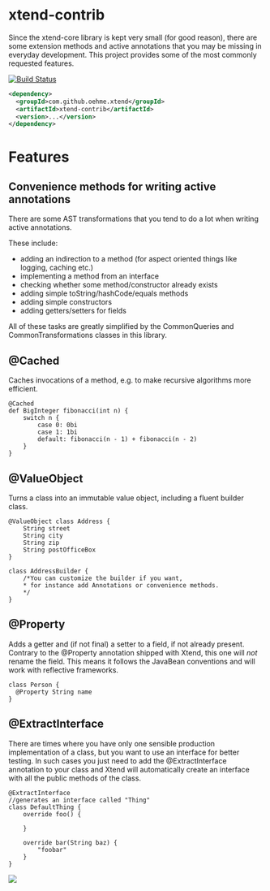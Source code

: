 xtend-contrib
=================

Since the xtend-core library is kept very small (for good reason), there are some extension methods and active annotations that you may be missing in everyday development. This project provides some of the most commonly requested features.

[![Build Status](https://oehme.ci.cloudbees.com/job/xtend-contrib/badge/icon)](https://oehme.ci.cloudbees.com/job/xtend-contrib/)
```xml
<dependency>
  <groupId>com.github.oehme.xtend</groupId>
  <artifactId>xtend-contrib</artifactId>
  <version>...</version>
</dependency>
```
Features
========

Convenience methods for writing active annotations
--------------------------------------------------

There are some AST transformations that you tend to do a lot when writing active annotations.

These include:
 - adding an indirection to a method (for aspect oriented things like logging, caching etc.)
 - implementing a method from an interface
 - checking whether some method/constructor already exists
 - adding simple toString/hashCode/equals methods
 - adding simple constructors
 - adding getters/setters for fields
    
All of these tasks are greatly simplified by the CommonQueries and CommonTransformations classes in this library.

@Cached
-------

Caches invocations of a method, e.g. to make recursive algorithms more efficient.

    @Cached
    def BigInteger fibonacci(int n) {
        switch n {
            case 0: 0bi
            case 1: 1bi
            default: fibonacci(n - 1) + fibonacci(n - 2)
        }
    }

@ValueObject
------------

Turns a class into an immutable value object, including a fluent builder class.

    @ValueObject class Address {
    	String street
    	String city
    	String zip
    	String postOfficeBox
    }
    
    class AddressBuilder {
    	/*You can customize the builder if you want, 
    	* for instance add Annotations or convenience methods.
    	*/
    }
    
@Property
---------

Adds a getter and (if not final) a setter to a field, if not already present. Contrary to the @Property annotation shipped with Xtend, this one will *not* rename the field. This means it follows the JavaBean conventions and will work with reflective frameworks.

    class Person {
      @Property String name
    }
    
@ExtractInterface
-----------------

There are times where you have only one sensible production implementation of a class, but you want to use an interface for better testing. In such cases you just need to add the @ExtractInterface annotation to your class and Xtend will automatically create an interface with all the public methods of the class.

    @ExtractInterface
    //generates an interface called "Thing"
    class DefaultThing {
        override foo() {
    
        }
    
        override bar(String baz) {
            "foobar"
        }
    }

![](http://www.cloudbees.com/sites/default/files/Button-Built-on-CB-1.png)
